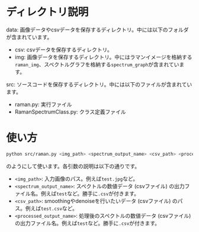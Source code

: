 
# ディレクトリ説明

data: 画像データやcsvデータを保存するディレクトリ。中には以下のフォルダが含まれています。

- csv: csvデータを保存するディレクトリ。
- img: 画像データを保存するディレクトリ。中にはラマンイメージを格納する`raman_img`、スペクトルグラフを格納する`spectrum_graph`が含まれています。

src: ソースコードを保存するディレクトリ。中には以下のファイルが含まれています。

- raman.py: 実行ファイル
- RamanSpectrumClass.py: クラス定義ファイル

# 使い方

```bash
python src/raman.py <img_path> <spectrum_output_name> <csv_path> <processed_output_name>
```

のようにして使います。各引数の説明は以下の通りです。

- `<img_path>`: 入力画像のパス。例えば`test.jpg`など。
- `<spectrum_output_name>`: スペクトルの数値データ (csvファイル) の出力ファイル名。例えば`test`など。勝手に`.csv`が付きます。
- `<csv_path>`: smoothingやdenoiseを行いたいデータ (csvファイル) のパス。例えば`test.csv`など。
- `<processed_output_name>`: 処理後のスペクトルの数値データ (csvファイル) の出力ファイル名。例えば`test`など。勝手に`.csv`が付きます。
